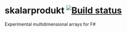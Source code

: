 # skalarprodukt [![Build status][badge-appveyor]][build-appveyor]
Experimental multidimensional arrays for F#

[build-appveyor]: https://ci.appveyor.com/project/ForNeVeR/skalarprodukt/branch/master

[badge-appveyor]: https://ci.appveyor.com/api/projects/status/o5w052c6padj2obo/branch/master?svg=true
